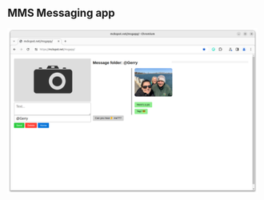 
## MMS Messaging app
<img src="https://github.com/glmck13/PBX-My-Home/blob/main/msgapp/screenshot.png" width=500>
